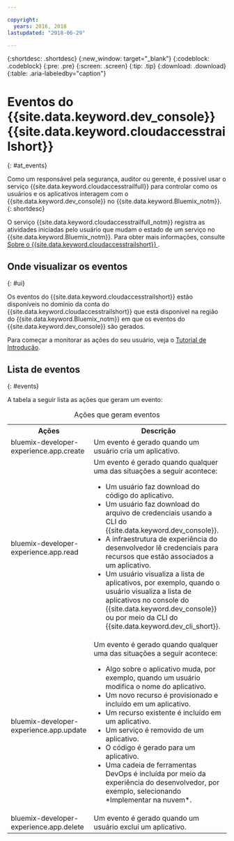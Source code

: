 ```yaml
---

copyright:
  years: 2016, 2018
lastupdated: "2018-06-29"

---
```


{:shortdesc: .shortdesc}
{:new_window: target="_blank"}
{:codeblock: .codeblock}
{:pre: .pre}
{:screen: .screen}
{:tip: .tip}
{:download: .download}
{:table: .aria-labeledby="caption"}

# Eventos do {{site.data.keyword.dev_console}}  {{site.data.keyword.cloudaccesstrailshort}}
{: #at_events}

Como um responsável pela segurança, auditor ou gerente, é possível usar o serviço {{site.data.keyword.cloudaccesstrailfull}} para controlar como os usuários e os aplicativos interagem com o {{site.data.keyword.dev_console}} no {{site.data.keyword.Bluemix_notm}}.
{: shortdesc}

O serviço {{site.data.keyword.cloudaccesstrailfull_notm}} registra as atividades iniciadas pelo usuário que mudam o estado de um serviço no {{site.data.keyword.Bluemix_notm}}. Para obter mais informações, consulte  [ Sobre o  {{site.data.keyword.cloudaccesstrailshort}} ](/docs/services/cloud-activity-tracker/activity_tracker_ov.html#activity_tracker_ov ).

## Onde visualizar os eventos
{: #ui}

Os eventos do {{site.data.keyword.cloudaccesstrailshort}} estão disponíveis no domínio da conta do {{site.data.keyword.cloudaccesstrailshort}} que está disponível na região do {{site.data.keyword.Bluemix_notm}} em que os eventos do {{site.data.keyword.dev_console}} são gerados.

Para começar a monitorar as ações do seu usuário, veja o [Tutorial de Introdução](/docs/services/cloud-activity-tracker/index.html).

## Lista de eventos
{: #events}

A tabela a seguir lista as ações que geram um evento:

<table>
  <caption>Ações que geram eventos</caption>
  <tr>
    <th>Ações</th>
	  <th>Descrição</th>
  <tr>
  <tr>
    <td>bluemix-developer-experience.app.create</td>
	  <td>Um evento é gerado quando um usuário cria um aplicativo.</td>
  </tr>
  <tr>
    <td>bluemix-developer-experience.app.read</td>
	  <td>Um evento é gerado quando qualquer uma das situações a seguir acontece: </br><ul><li>Um usuário faz download do código do aplicativo.</li> <li>Um usuário faz download do arquivo de credenciais usando a CLI do {{site.data.keyword.dev_console}}.</li> <li>A infraestrutura de experiência do desenvolvedor lê credenciais para recursos que estão associados a um aplicativo.</li> <li>Um usuário visualiza a lista de aplicativos, por exemplo, quando o usuário visualiza a lista de aplicativos no console do {{site.data.keyword.dev_console}} ou por meio da CLI do {{site.data.keyword.dev_cli_short}}.</li></ul></td>
  </tr>
  <tr>
    <td>bluemix-developer-experience.app.update</td>
	  <td>Um evento é gerado quando qualquer uma das situações a seguir acontece: </br><ul><li>Algo sobre o aplicativo muda, por exemplo, quando um usuário modifica o nome do aplicativo. </li><li>Um novo recurso é provisionado e incluído em um aplicativo.</li><li>Um recurso existente é incluído em um aplicativo.</li><li>Um serviço é removido de um aplicativo.</li><li>O código é gerado para um aplicativo.</li><li>Uma cadeia de ferramentas DevOps é incluída por meio da experiência do desenvolvedor, por exemplo, selecionando *Implementar na nuvem*.</li></ul></td>
  </tr>
  <tr>
    <td>bluemix-developer-experience.app.delete</td>
	  <td>Um evento é gerado quando um usuário exclui um aplicativo.</td>
  </tr>
</table>
